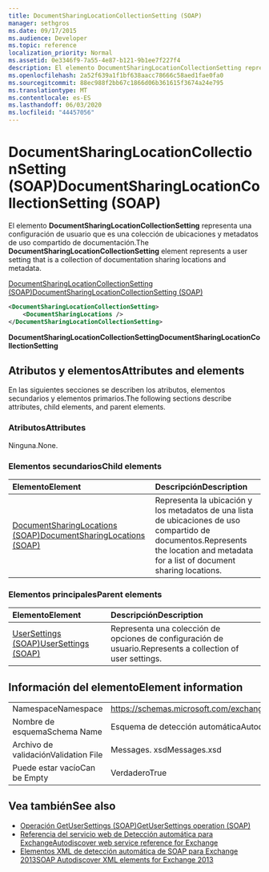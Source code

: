 ```yaml
---
title: DocumentSharingLocationCollectionSetting (SOAP)
manager: sethgros
ms.date: 09/17/2015
ms.audience: Developer
ms.topic: reference
localization_priority: Normal
ms.assetid: 0e3346f9-7a55-4e87-b121-9b1ee7f227f4
description: El elemento DocumentSharingLocationCollectionSetting representa una configuración de usuario que es una colección de ubicaciones y metadatos de uso compartido de documentación.
ms.openlocfilehash: 2a52f639a1f1bf638aacc78666c58aed1fae0fa0
ms.sourcegitcommit: 88ec988f2bb67c1866d06b361615f3674a24e795
ms.translationtype: MT
ms.contentlocale: es-ES
ms.lasthandoff: 06/03/2020
ms.locfileid: "44457056"
---
```

# <a name="documentsharinglocationcollectionsetting-soap"></a><span data-ttu-id="ab9ef-103">DocumentSharingLocationCollectionSetting (SOAP)</span><span class="sxs-lookup"><span data-stu-id="ab9ef-103">DocumentSharingLocationCollectionSetting (SOAP)</span></span>

<span data-ttu-id="ab9ef-104">El elemento **DocumentSharingLocationCollectionSetting** representa una configuración de usuario que es una colección de ubicaciones y metadatos de uso compartido de documentación.</span><span class="sxs-lookup"><span data-stu-id="ab9ef-104">The **DocumentSharingLocationCollectionSetting** element represents a user setting that is a collection of documentation sharing locations and metadata.</span></span> 
  
[<span data-ttu-id="ab9ef-105">DocumentSharingLocationCollectionSetting (SOAP)</span><span class="sxs-lookup"><span data-stu-id="ab9ef-105">DocumentSharingLocationCollectionSetting (SOAP)</span></span>](documentsharinglocationcollectionsetting-soap.md)
  
```XML
<DocumentSharingLocationCollectionSetting>
    <DocumentSharingLocations />
</DocumentSharingLocationCollectionSetting>
```

 <span data-ttu-id="ab9ef-106">**DocumentSharingLocationCollectionSetting**</span><span class="sxs-lookup"><span data-stu-id="ab9ef-106">**DocumentSharingLocationCollectionSetting**</span></span>
## <a name="attributes-and-elements"></a><span data-ttu-id="ab9ef-107">Atributos y elementos</span><span class="sxs-lookup"><span data-stu-id="ab9ef-107">Attributes and elements</span></span>

<span data-ttu-id="ab9ef-108">En las siguientes secciones se describen los atributos, elementos secundarios y elementos primarios.</span><span class="sxs-lookup"><span data-stu-id="ab9ef-108">The following sections describe attributes, child elements, and parent elements.</span></span>
  
### <a name="attributes"></a><span data-ttu-id="ab9ef-109">Atributos</span><span class="sxs-lookup"><span data-stu-id="ab9ef-109">Attributes</span></span>

<span data-ttu-id="ab9ef-110">Ninguna.</span><span class="sxs-lookup"><span data-stu-id="ab9ef-110">None.</span></span>
  
### <a name="child-elements"></a><span data-ttu-id="ab9ef-111">Elementos secundarios</span><span class="sxs-lookup"><span data-stu-id="ab9ef-111">Child elements</span></span>

|<span data-ttu-id="ab9ef-112">**Elemento**</span><span class="sxs-lookup"><span data-stu-id="ab9ef-112">**Element**</span></span>|<span data-ttu-id="ab9ef-113">**Descripción**</span><span class="sxs-lookup"><span data-stu-id="ab9ef-113">**Description**</span></span>|
|:-----|:-----|
|[<span data-ttu-id="ab9ef-114">DocumentSharingLocations (SOAP)</span><span class="sxs-lookup"><span data-stu-id="ab9ef-114">DocumentSharingLocations (SOAP)</span></span>](documentsharinglocations-soap.md) <br/> |<span data-ttu-id="ab9ef-115">Representa la ubicación y los metadatos de una lista de ubicaciones de uso compartido de documentos.</span><span class="sxs-lookup"><span data-stu-id="ab9ef-115">Represents the location and metadata for a list of document sharing locations.</span></span>  <br/> |
   
### <a name="parent-elements"></a><span data-ttu-id="ab9ef-116">Elementos principales</span><span class="sxs-lookup"><span data-stu-id="ab9ef-116">Parent elements</span></span>

|<span data-ttu-id="ab9ef-117">**Elemento**</span><span class="sxs-lookup"><span data-stu-id="ab9ef-117">**Element**</span></span>|<span data-ttu-id="ab9ef-118">**Descripción**</span><span class="sxs-lookup"><span data-stu-id="ab9ef-118">**Description**</span></span>|
|:-----|:-----|
|[<span data-ttu-id="ab9ef-119">UserSettings (SOAP)</span><span class="sxs-lookup"><span data-stu-id="ab9ef-119">UserSettings (SOAP)</span></span>](usersettings-soap.md) <br/> |<span data-ttu-id="ab9ef-120">Representa una colección de opciones de configuración de usuario.</span><span class="sxs-lookup"><span data-stu-id="ab9ef-120">Represents a collection of user settings.</span></span>  <br/> |
   
## <a name="element-information"></a><span data-ttu-id="ab9ef-121">Información del elemento</span><span class="sxs-lookup"><span data-stu-id="ab9ef-121">Element information</span></span>

|||
|:-----|:-----|
|<span data-ttu-id="ab9ef-122">Namespace</span><span class="sxs-lookup"><span data-stu-id="ab9ef-122">Namespace</span></span>  <br/> |https://schemas.microsoft.com/exchange/2010/Autodiscover  <br/> |
|<span data-ttu-id="ab9ef-123">Nombre de esquema</span><span class="sxs-lookup"><span data-stu-id="ab9ef-123">Schema Name</span></span>  <br/> |<span data-ttu-id="ab9ef-124">Esquema de detección automática</span><span class="sxs-lookup"><span data-stu-id="ab9ef-124">Autodiscover schema</span></span>  <br/> |
|<span data-ttu-id="ab9ef-125">Archivo de validación</span><span class="sxs-lookup"><span data-stu-id="ab9ef-125">Validation File</span></span>  <br/> |<span data-ttu-id="ab9ef-126">Messages. xsd</span><span class="sxs-lookup"><span data-stu-id="ab9ef-126">Messages.xsd</span></span>  <br/> |
|<span data-ttu-id="ab9ef-127">Puede estar vacío</span><span class="sxs-lookup"><span data-stu-id="ab9ef-127">Can be Empty</span></span>  <br/> |<span data-ttu-id="ab9ef-128">Verdadero</span><span class="sxs-lookup"><span data-stu-id="ab9ef-128">True</span></span>  <br/> |
   
## <a name="see-also"></a><span data-ttu-id="ab9ef-129">Vea también</span><span class="sxs-lookup"><span data-stu-id="ab9ef-129">See also</span></span>

- [<span data-ttu-id="ab9ef-130">Operación GetUserSettings (SOAP)</span><span class="sxs-lookup"><span data-stu-id="ab9ef-130">GetUserSettings operation (SOAP)</span></span>](getusersettings-operation-soap.md)
- [<span data-ttu-id="ab9ef-131">Referencia del servicio web de Detección automática para Exchange</span><span class="sxs-lookup"><span data-stu-id="ab9ef-131">Autodiscover web service reference for Exchange</span></span>](autodiscover-web-service-reference-for-exchange.md)
- [<span data-ttu-id="ab9ef-132">Elementos XML de detección automática de SOAP para Exchange 2013</span><span class="sxs-lookup"><span data-stu-id="ab9ef-132">SOAP Autodiscover XML elements for Exchange 2013</span></span>](soap-autodiscover-xml-elements-for-exchange-2013.md)


